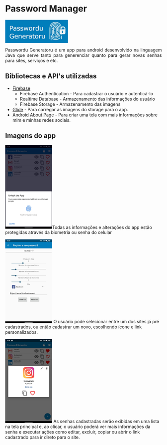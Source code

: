 # Password Manager
<img align="center"  heigth ="40%" width="40%" src ="/app_prints/logo.jpg">

<p style="text-align: justify ">  
Passwordu Generatoru é um app para android desenvolvido na linguagem Java que serve tanto para generenciar quanto para gerar novas senhas para sites, serviços e etc. </p>

## Bibliotecas e API's utilizadas
* [Firebase]("https://firebase.google.com/")
    * Firebase Authentication - Para cadastrar o usuário e autenticá-lo
    * Realtime Database - Armazenamento das informações do usuário
    * Firebase Storage - Armazenamento das imagens
* [Glide]("https://github.com/bumptech/glide") - Para carregar as imagens do storage para o app.
* [Android About Page]("https://github.com/medyo/android-about-page") - Para criar uma tela com mais informações sobre mim e minhas redes sociais.

## Imagens do app
<p>
<img src = "https://github.com/murilofb1/PasswordManager_AndroidJava_Firebase/blob/main/app_prints/Screenshot_20210111-142852_Settings.jpg" heigth ="30%" width="30%">Todas as informações e alterações do app estão protegidas através da biometria ou senha do celular
</p>
<p>
<img src = "https://github.com/murilofb1/PasswordManager_AndroidJava_Firebase/blob/main/app_prints/Screenshot_20210111-152051782.jpg" heigth ="30%" width="30%">
O usuário pode selecionar entre um dos sites já pré cadastrados, ou então cadastrar um novo, escolhendo ícone e link personalizados.
</p>
<p>
<img src ="https://github.com/murilofb1/PasswordManager_AndroidJava_Firebase/blob/main/app_prints/Screenshot_20210111-142956220.jpg" heigth ="30%" width="30%">
As senhas cadastradas serão exibidas em uma lista na tela principal e, ao clicar, o usuário poderá ver mais informações da senha e executar ações como editar, excluir, copiar ou abrir o link cadastrado para ir direto para o site.
</p>
